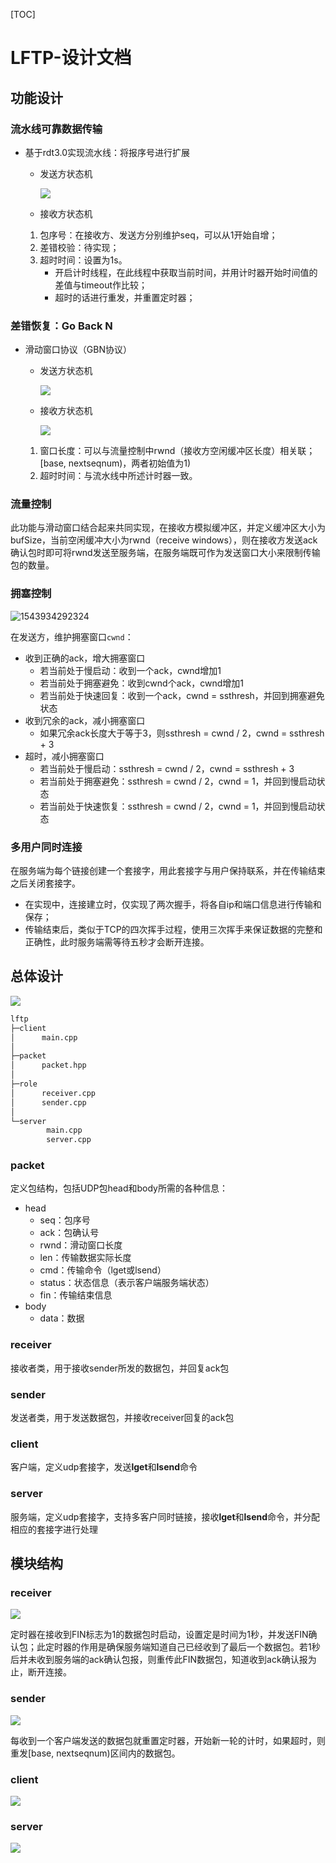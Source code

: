 [TOC]

# LFTP-设计文档

## 功能设计

### 流水线可靠数据传输

- 基于rdt3.0实现流水线：将报序号进行扩展

  - 发送方状态机

    ![](./images/rdt_3.0sender.png)

  - 接收方状态机

  1. 包序号：在接收方、发送方分别维护seq，可以从1开始自增；
  2. 差错校验：待实现；
  3. 超时时间：设置为1s。
     - 开启计时线程，在此线程中获取当前时间，并用计时器开始时间值的差值与timeout作比较；
     - 超时的话进行重发，并重置定时器；

### 差错恢复：Go Back N

- 滑动窗口协议（GBN协议）

  - 发送方状态机

    ![](./images/GBN_sender.png)

  - 接收方状态机

    ![](./images/GBN_receiver.png)

  1. 窗口长度：可以与流量控制中rwnd（接收方空闲缓冲区长度）相关联；[base, nextseqnum)，两者初始值为1)
  2. 超时时间：与流水线中所述计时器一致。

### 流量控制

此功能与滑动窗口结合起来共同实现，在接收方模拟缓冲区，并定义缓冲区大小为bufSize，当前空闲缓冲大小为rwnd（receive windows），则在接收方发送ack确认包时即可将rwnd发送至服务端，在服务端既可作为发送窗口大小来限制传输包的数量。

### 拥塞控制

![1543934292324](./images/congestionControl.png)

在发送方，维护拥塞窗口`cwnd`：

- 收到正确的ack，增大拥塞窗口
  - 若当前处于慢启动：收到一个ack，cwnd增加1
  - 若当前处于拥塞避免：收到cwnd个ack，cwnd增加1
  - 若当前处于快速回复：收到一个ack，cwnd = ssthresh，并回到拥塞避免状态
- 收到冗余的ack，减小拥塞窗口
  - 如果冗余ack长度大于等于3，则ssthresh = cwnd / 2，cwnd = ssthresh + 3
- 超时，减小拥塞窗口
  - 若当前处于慢启动：ssthresh = cwnd / 2，cwnd = ssthresh + 3
  - 若当前处于拥塞避免：ssthresh = cwnd / 2，cwnd = 1，并回到慢启动状态
  - 若当前处于快速恢复：ssthresh = cwnd / 2，cwnd = 1，并回到慢启动状态

### 多用户同时连接

在服务端为每个链接创建一个套接字，用此套接字与用户保持联系，并在传输结束之后关闭套接字。

- 在实现中，连接建立时，仅实现了两次握手，将各自ip和端口信息进行传输和保存；
- 传输结束后，类似于TCP的四次挥手过程，使用三次挥手来保证数据的完整和正确性，此时服务端需等待五秒才会断开连接。

## 总体设计

![](./images/design.png)

```bash
lftp                                                      
├─client                                                 
│      main.cpp                                                                         
│                                                        
├─packet                                                 
│      packet.hpp                                        
│                                                        
├─role                                                   
│      receiver.cpp                                      
│      sender.cpp                                        
│              
└─server                                   
        main.cpp                                                                    
        server.cpp                                       
```

### packet

定义包结构，包括UDP包head和body所需的各种信息：

- head
  - seq：包序号
  - ack：包确认号
  - rwnd：滑动窗口长度
  - len：传输数据实际长度
  - cmd：传输命令（lget或lsend）
  - status：状态信息（表示客户端服务端状态）
  - fin：传输结束信息
- body
  - data：数据

### receiver

接收者类，用于接收sender所发的数据包，并回复ack包

### sender

发送者类，用于发送数据包，并接收receiver回复的ack包

### client

客户端，定义udp套接字，发送**lget**和**lsend**命令

### server

服务端，定义udp套接字，支持多客户同时链接，接收**lget**和**lsend**命令，并分配相应的套接字进行处理

## 模块结构

### receiver

![](./images/receiver.png)

定时器在接收到FIN标志为1的数据包时启动，设置定是时间为1秒，并发送FIN确认包；此定时器的作用是确保服务端知道自己已经收到了最后一个数据包。若1秒后并未收到服务端的ack确认包报，则重传此FIN数据包，知道收到ack确认报为止，断开连接。

### sender

![](./images/sender.png)

每收到一个客户端发送的数据包就重置定时器，开始新一轮的计时，如果超时，则重发[base, nextseqnum)区间内的数据包。

### client

![](./images/client.png)

### server

![](./images/server.png)